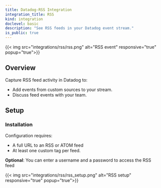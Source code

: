 ```yaml
---
title: Datadog-RSS Integration
integration_title: RSS
kind: integration
doclevel: basic
description: "See RSS feeds in your Datadog event stream."
is_public: true
---
```


{{< img src="integrations/rss/rss.png" alt="RSS event" responsive="true" popup="true">}}

## Overview
Capture RSS feed activity in Datadog to:

  * Add events from custom sources to your stream.
  * Discuss feed events with your team.

## Setup
### Installation

Configuration requires:

* A full URL to an RSS or ATOM feed
* At least one custom tag per feed.

**Optional**: You can enter a username and a password to access the RSS feed

{{< img src="integrations/rss/rss_setup.png" alt="RSS setup" responsive="true" popup="true">}}